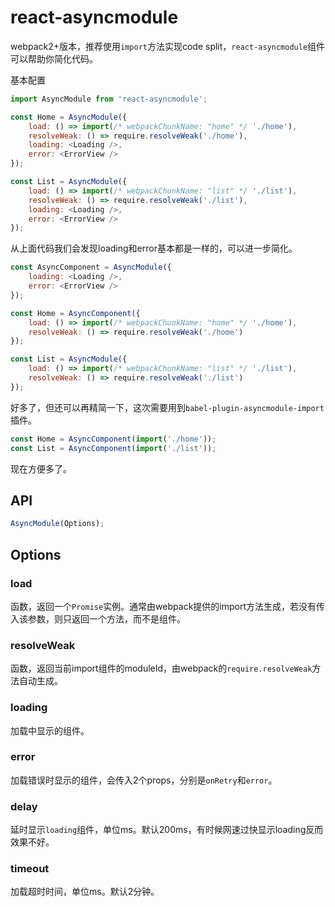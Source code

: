 # react-asyncmodule

webpack2+版本，推荐使用`import`方法实现code split，`react-asyncmodule`组件可以帮助你简化代码。

基本配置

```javascript
import AsyncModule from 'react-asyncmodule';

const Home = AsyncModule({
    load: () => import(/* webpackChunkName: "home" */ './home'),
    resolveWeak: () => require.resolveWeak('./home'),
    loading: <Loading />,
    error: <ErrorView />
});

const List = AsyncModule({
    load: () => import(/* webpackChunkName: "list" */ './list'),
    resolveWeak: () => require.resolveWeak('./list'),
    loading: <Loading />,
    error: <ErrorView />
});
```

从上面代码我们会发现loading和error基本都是一样的，可以进一步简化。

```javascript
const AsyncComponent = AsyncModule({
    loading: <Loading />,
    error: <ErrorView />
});

const Home = AsyncComponent({
    load: () => import(/* webpackChunkName: "home" */ './home'),
    resolveWeak: () => require.resolveWeak('./home')
});

const List = AsyncModule({
    load: () => import(/* webpackChunkName: "list" */ './list'),
    resolveWeak: () => require.resolveWeak('./list')
});
```
好多了，但还可以再精简一下，这次需要用到`babel-plugin-asyncmodule-import`插件。

```javascript
const Home = AsyncComponent(import('./home'));
const List = AsyncComponent(import('./list'));
```
现在方便多了。

## API

```javascript
AsyncModule(Options);
```

## Options

### load

函数，返回一个`Promise`实例。通常由webpack提供的import方法生成，若没有传入该参数，则只返回一个方法，而不是组件。

### resolveWeak

函数，返回当前import组件的moduleId，由webpack的`require.resolveWeak`方法自动生成。

### loading

加载中显示的组件。

### error

加载错误时显示的组件，会传入2个props，分别是`onRetry`和`error`。

### delay

延时显示`loading`组件，单位ms。默认200ms，有时候网速过快显示loading反而效果不好。

### timeout

加载超时时间，单位ms。默认2分钟。
